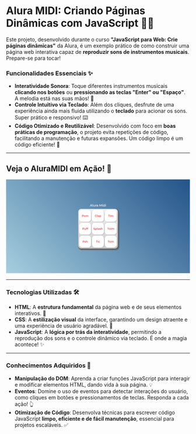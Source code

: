 # Alura MIDI: Criando Páginas Dinâmicas com JavaScript 🎹🎶

Este projeto, desenvolvido durante o curso **"JavaScript para Web: Crie páginas dinâmicas"** da Alura, é um exemplo prático de como construir uma página web interativa capaz de **reproduzir sons de instrumentos musicais**. Prepare-se para tocar!

### Funcionalidades Essenciais ✨

* **Interatividade Sonora**: Toque diferentes instrumentos musicais **clicando nos botões** ou **pressionando as teclas "Enter" ou "Espaço"**. A melodia está nas suas mãos! 🎵
* **Controle Intuitivo via Teclado**: Além dos cliques, desfrute de uma experiência ainda mais fluida utilizando o **teclado** para acionar os sons. Super prático e responsivo! ⌨️
* **Código Otimizado e Reutilizável**: Desenvolvido com foco em **boas práticas de programação**, o projeto evita repetições de código, facilitando a manutenção e futuras expansões. Um código limpo é um código eficiente! 🚀

---

## Veja o AluraMIDI em Ação\! 👀

![Captura de tela da aplicação da AluraMIDI](images/AluraMidi.png/)

-----

### Tecnologias Utilizadas 🛠️

* **HTML**: A **estrutura fundamental** da página web e de seus elementos interativos. 🧱
* **CSS**: A **estilização visual** da interface, garantindo um design atraente e uma experiência de usuário agradável. 🎨
* **JavaScript**: A **lógica por trás da interatividade**, permitindo a reprodução dos sons e o controle dinâmico via teclado. É onde a magia acontece! ✨

---

### Conhecimentos Adquiridos 🧠

* **Manipulação do DOM**: Aprenda a criar funções JavaScript para interagir e modificar elementos HTML, dando vida à sua página. 💡
* **Eventos**: Domine o uso de eventos para detectar interações do usuário, como cliques em botões e pressionamentos de teclas. Responda a cada ação! 👆
* **Otimização de Código**: Desenvolva técnicas para escrever código JavaScript **limpo, eficiente e de fácil manutenção**, essencial para projetos escaláveis. ✅
